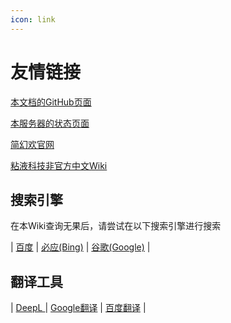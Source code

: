 ```yaml
---
icon: link
---
```


# 友情链接

[本文档的GitHub页面](https://github.com/NaOH-HaN/HNPS-Docs)

[本服务器的状态页面](https://www.hzokana.top)

[简幻欢官网](https://simpfun.cn)

[粘液科技非官方中文Wiki](https://slimefun-wiki.guizhanss.cn/Slimefun-in-a-nutshell)

## 搜索引擎

在本Wiki查询无果后，请尝试在以下搜索引擎进行搜索

\|    [百度](https://www.baidu.com)    |    [必应(Bing)](https://www.bing.com)    |    [谷歌(Google)](https://www.google.com)    |

## 翻译工具

\|    [DeepL ](https://www.deepl.com)   |    [Google翻译](https://translate.google.com/)    |    [百度翻译](https://fanyi.baidu.com/)    |
